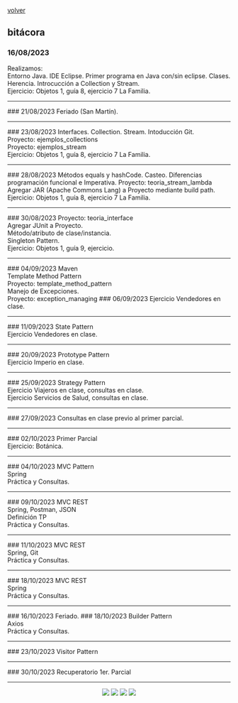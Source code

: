 [volver](index.md)<br/>
## bitácora

### 16/08/2023
Realizamos:<br/>
Entorno Java. IDE Eclipse. Primer programa en Java con/sin eclipse. Clases. Herencia. Introcucción a Collection y Stream.<br/>
Ejercicio: Objetos 1, guía 8, ejercicio 7 La Familia.
<hr/>
### 21/08/2023
Feriado (San Martín).<br/>
<hr/>
### 23/08/2023
Interfaces. Collection. Stream. Intoducción Git.<br/>
Proyecto: ejemplos_collections<br/>
Proyecto: ejemplos_stream<br/>
Ejercicio: Objetos 1, guía 8, ejercicio 7 La Familia.
<hr/>
### 28/08/2023
Métodos equals y hashCode. Casteo.
Diferencias programación funcional e Imperativa. 
Proyecto: teoria_stream_lambda<br/>
Agregar JAR (Apache Commons Lang) a Proyecto mediante build path.
Ejercicio: Objetos 1, guía 8, ejercicio 7 La Familia.
<hr/>
### 30/08/2023
  Proyecto: teoria_interface<br/>
  Agregar JUnit a Proyecto.<br/>
  Método/atributo de clase/instancia.<br/>
  Singleton Pattern.<br/>
  Ejercicio: Objetos 1, guía 9, ejercicio.
<hr/>
### 04/09/2023
  Maven<br/>
  Template Method Pattern<br/>
  Proyecto: template_method_pattern<br/>
  Manejo de Excepciones.<br/>
  Proyecto: exception_managing
### 06/09/2023
  Ejercicio Vendedores en clase.
<hr/>
### 11/09/2023
  State Pattern<br/>
  Ejercicio Vendedores en clase.
<hr/>
### 20/09/2023
  Prototype Pattern<br/>
  Ejercicio Imperio en clase.
<hr/>
### 25/09/2023
  Strategy Pattern<br/>
  Ejercicio Viajeros en clase, consultas en clase.<br/>
  Ejercicio Servicios de Salud, consultas en clase.
<hr/>
### 27/09/2023
  Consultas en clase previo al primer parcial.
<hr/>
### 02/10/2023
  Primer Parcial<br/>
  Ejercicio: Botánica.
<hr/>
### 04/10/2023
  MVC Pattern<br/>
  Spring<br/>
  Práctica y Consultas.
<hr/>
### 09/10/2023
  MVC REST<br/>
  Spring, Postman, JSON<br/>
  Definición TP<br/>
  Práctica y Consultas.
<hr/>
### 11/10/2023
  MVC REST<br/>
  Spring, Git<br/>
  Práctica y Consultas.
<hr/>
### 18/10/2023
  MVC REST<br/>
  Spring<br/>
  Práctica y Consultas.
<hr/>
### 16/10/2023
  Feriado.
### 18/10/2023
  Builder Pattern<br/>
  Axios<br/>
  Práctica y Consultas.
<hr/>
### 23/10/2023
  Visitor Pattern
<hr/>
### 30/10/2023
  Recuperatorio 1er. Parcial
<hr/>
<center><img src="imagenes/logo-java-1.png" />&nbsp;<img src="imagenes/logo-linux-1.png" />&nbsp;<img src="imagenes/logo-java-2.png" />&nbsp;<img src="imagenes/logo-lamadrid-1.png" /></center>
